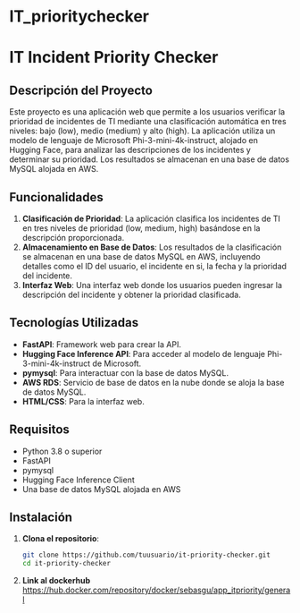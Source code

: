 # IT_prioritychecker

# IT Incident Priority Checker

## Descripción del Proyecto

Este proyecto es una aplicación web que permite a los usuarios verificar la prioridad de incidentes de TI mediante una clasificación automática en tres niveles: bajo (low), medio (medium) y alto (high). La aplicación utiliza un modelo de lenguaje de Microsoft Phi-3-mini-4k-instruct, alojado en Hugging Face, para analizar las descripciones de los incidentes y determinar su prioridad. Los resultados se almacenan en una base de datos MySQL alojada en AWS.

## Funcionalidades

1. **Clasificación de Prioridad**: La aplicación clasifica los incidentes de TI en tres niveles de prioridad (low, medium, high) basándose en la descripción proporcionada.
2. **Almacenamiento en Base de Datos**: Los resultados de la clasificación se almacenan en una base de datos MySQL en AWS, incluyendo detalles como el ID del usuario, el incidente en si, la fecha y la prioridad del incidente.
3. **Interfaz Web**: Una interfaz web donde los usuarios pueden ingresar la descripción del incidente y obtener la prioridad clasificada.

## Tecnologías Utilizadas

- **FastAPI**: Framework web para crear la API.
- **Hugging Face Inference API**: Para acceder al modelo de lenguaje Phi-3-mini-4k-instruct de Microsoft.
- **pymysql**: Para interactuar con la base de datos MySQL.
- **AWS RDS**: Servicio de base de datos en la nube donde se aloja la base de datos MySQL.
- **HTML/CSS**: Para la interfaz web.

## Requisitos

- Python 3.8 o superior
- FastAPI
- pymysql
- Hugging Face Inference Client
- Una base de datos MySQL alojada en AWS

## Instalación

1. **Clona el repositorio**:
   ```sh
   git clone https://github.com/tuusuario/it-priority-checker.git
   cd it-priority-checker

  2. **Link al dockerhub**
     https://hub.docker.com/repository/docker/sebasgu/app_itpriority/general

